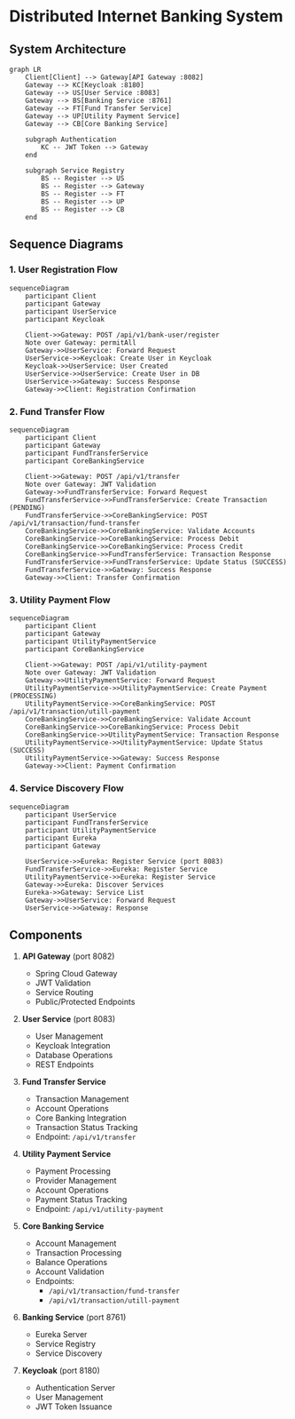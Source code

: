 # Distributed Internet Banking System

## System Architecture

```mermaid
graph LR
    Client[Client] --> Gateway[API Gateway :8082]
    Gateway --> KC[Keycloak :8180]
    Gateway --> US[User Service :8083]
    Gateway --> BS[Banking Service :8761]
    Gateway --> FT[Fund Transfer Service]
    Gateway --> UP[Utility Payment Service]
    Gateway --> CB[Core Banking Service]
    
    subgraph Authentication
        KC -- JWT Token --> Gateway
    end
    
    subgraph Service Registry
        BS -- Register --> US
        BS -- Register --> Gateway
        BS -- Register --> FT
        BS -- Register --> UP
        BS -- Register --> CB
    end
```

## Sequence Diagrams

### 1. User Registration Flow
```mermaid
sequenceDiagram
    participant Client
    participant Gateway
    participant UserService
    participant Keycloak

    Client->>Gateway: POST /api/v1/bank-user/register
    Note over Gateway: permitAll
    Gateway->>UserService: Forward Request
    UserService->>Keycloak: Create User in Keycloak
    Keycloak->>UserService: User Created
    UserService->>UserService: Create User in DB
    UserService->>Gateway: Success Response
    Gateway->>Client: Registration Confirmation
```

### 2. Fund Transfer Flow
```mermaid
sequenceDiagram
    participant Client
    participant Gateway
    participant FundTransferService
    participant CoreBankingService

    Client->>Gateway: POST /api/v1/transfer
    Note over Gateway: JWT Validation
    Gateway->>FundTransferService: Forward Request
    FundTransferService->>FundTransferService: Create Transaction (PENDING)
    FundTransferService->>CoreBankingService: POST /api/v1/transaction/fund-transfer
    CoreBankingService->>CoreBankingService: Validate Accounts
    CoreBankingService->>CoreBankingService: Process Debit
    CoreBankingService->>CoreBankingService: Process Credit
    CoreBankingService->>FundTransferService: Transaction Response
    FundTransferService->>FundTransferService: Update Status (SUCCESS)
    FundTransferService->>Gateway: Success Response
    Gateway->>Client: Transfer Confirmation
```

### 3. Utility Payment Flow
```mermaid
sequenceDiagram
    participant Client
    participant Gateway
    participant UtilityPaymentService
    participant CoreBankingService

    Client->>Gateway: POST /api/v1/utility-payment
    Note over Gateway: JWT Validation
    Gateway->>UtilityPaymentService: Forward Request
    UtilityPaymentService->>UtilityPaymentService: Create Payment (PROCESSING)
    UtilityPaymentService->>CoreBankingService: POST /api/v1/transaction/utill-payment
    CoreBankingService->>CoreBankingService: Validate Account
    CoreBankingService->>CoreBankingService: Process Debit
    CoreBankingService->>UtilityPaymentService: Transaction Response
    UtilityPaymentService->>UtilityPaymentService: Update Status (SUCCESS)
    UtilityPaymentService->>Gateway: Success Response
    Gateway->>Client: Payment Confirmation
```

### 4. Service Discovery Flow
```mermaid
sequenceDiagram
    participant UserService
    participant FundTransferService
    participant UtilityPaymentService
    participant Eureka
    participant Gateway

    UserService->>Eureka: Register Service (port 8083)
    FundTransferService->>Eureka: Register Service
    UtilityPaymentService->>Eureka: Register Service
    Gateway->>Eureka: Discover Services
    Eureka->>Gateway: Service List
    Gateway->>UserService: Forward Request
    UserService->>Gateway: Response
```

## Components

1. **API Gateway** (port 8082)
   - Spring Cloud Gateway
   - JWT Validation
   - Service Routing
   - Public/Protected Endpoints

2. **User Service** (port 8083)
   - User Management
   - Keycloak Integration
   - Database Operations
   - REST Endpoints

3. **Fund Transfer Service**
   - Transaction Management
   - Account Operations
   - Core Banking Integration
   - Transaction Status Tracking
   - Endpoint: `/api/v1/transfer`

4. **Utility Payment Service**
   - Payment Processing
   - Provider Management
   - Account Operations
   - Payment Status Tracking
   - Endpoint: `/api/v1/utility-payment`

5. **Core Banking Service**
   - Account Management
   - Transaction Processing
   - Balance Operations
   - Account Validation
   - Endpoints: 
     - `/api/v1/transaction/fund-transfer`
     - `/api/v1/transaction/utill-payment`

6. **Banking Service** (port 8761)
   - Eureka Server
   - Service Registry
   - Service Discovery

7. **Keycloak** (port 8180)
   - Authentication Server
   - User Management
   - JWT Token Issuance

